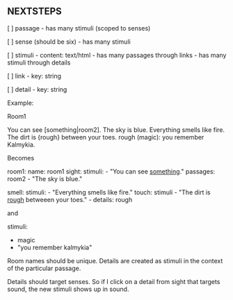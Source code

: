 NEXTSTEPS
---------

[ ] passage
    - has many stimuli (scoped to senses)

[ ] sense (should be six)
    - has many stimuli

[ ] stimuli
    - content: text/html
    - has many passages through links
    - has many stimuli through details

[ ] link
    - key: string

[ ] detail
    - key: string

Example:

Room1

You can see [something|room2]. The sky is blue.
Everything smells like fire.
The dirt is {rough} between your toes.
  rough (magic): you remember Kalmykia.

Becomes

room1:
  name: room1
  sight:
    stimuli:
      - "You can see <a href='room2'>something</a>."
        passages: room2
      - "The sky is blue."

  smell:
    stimuli:
      - "Everything smells like fire."
  touch:
    stimuli
      - "The dirt is <a href='rough'>rough</a> betweeen your toes."
      - details: rough

and

stimuli:
  - magic
  - "you remember kalmykia"

Room names should be unique.
Details are created as stimuli in the context of the
particular passage.


Details should target senses. So if I click on a detail
from sight that targets sound, the new stimuli shows up in
sound.
